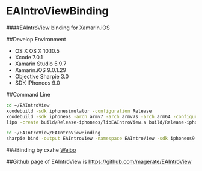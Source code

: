 EAIntroViewBinding
===

####EAIntroView binding for Xamarin.iOS

##Develop Environment
* OS X OS X 10.10.5 
* Xcode 7.0.1
* Xamarin Studio 5.9.7
* Xamarin.iOS 9.0.1.29
* Objective Sharpie 3.0
* SDK IPhoneos 9.0

##Command Line
```bash
cd ~/EAIntroView
xcodebuild -sdk iphonesimulator -configuration Release
xcodebuild -sdk iphoneos -arch armv7 -arch armv7s -arch arm64 -configuration Release
lipo -create build/Release-iphoneos/libEAIntroView.a build/Release-iphonesimulator/libEAIntroView.a -output EAIntroViewSDK.a

cd ~/EAIntroView/EAIntroViewBinding
sharpie bind -output EAIntroView -namespace EAIntroView -sdk iphoneos9.0 ~/EAIntroView/EAIntroView/EAIntroView.h
```

###Binding by cxzhe [Weibo](http://weibo.com/deepbass)

##Github page of EAIntroView is https://github.com/magerate/EAIntroView
